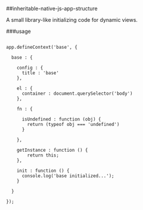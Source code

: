 ##inheritable-native-js-app-structure

A small library-like initializing code for dynamic views.

###usage

<pre lang="javascript">
<code>
app.defineContext('base', { 
    
  base : { 
    
    config : {
      title : 'base'
    },

    el : {
      container : document.querySelector('body')
    },

    fn : {
      
      isUndefined : function (obj) {
        return (typeof obj === 'undefined')
      }
  
    },

    getInstance : function () {
    	return this;
    },

    init : function () {
      console.log('base initialized...');
    } 
    
  } 

});
</code>
</pre>
